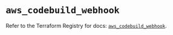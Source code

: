 # `aws_codebuild_webhook`

Refer to the Terraform Registry for docs: [`aws_codebuild_webhook`](https://registry.terraform.io/providers/hashicorp/aws/5.75.0/docs/resources/codebuild_webhook).
